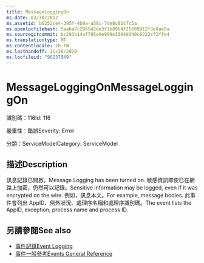 ```yaml
---
title: MessageLoggingOn
ms.date: 03/30/2017
ms.assetid: b6252ce4-395f-4b9a-a58c-7de8c81c7c5a
ms.openlocfilehash: 5aaba7c2985d2de3f1b89b4f25609912f3e8ae8a
ms.sourcegitcommit: bc293b14af795e0e999e3304dd40c0222cf2ffe4
ms.translationtype: MT
ms.contentlocale: zh-TW
ms.lasthandoff: 11/26/2020
ms.locfileid: "96237049"
---
```

# <a name="messageloggingon"></a><span data-ttu-id="215b2-102">MessageLoggingOn</span><span class="sxs-lookup"><span data-stu-id="215b2-102">MessageLoggingOn</span></span>

<span data-ttu-id="215b2-103">識別碼：116</span><span class="sxs-lookup"><span data-stu-id="215b2-103">Id: 116</span></span>  
  
 <span data-ttu-id="215b2-104">嚴重性：錯誤</span><span class="sxs-lookup"><span data-stu-id="215b2-104">Severity: Error</span></span>  
  
 <span data-ttu-id="215b2-105">分類：ServiceModel</span><span class="sxs-lookup"><span data-stu-id="215b2-105">Category: ServiceModel</span></span>  
  
## <a name="description"></a><span data-ttu-id="215b2-106">描述</span><span class="sxs-lookup"><span data-stu-id="215b2-106">Description</span></span>  

 <span data-ttu-id="215b2-107">訊息記錄已開啟。</span><span class="sxs-lookup"><span data-stu-id="215b2-107">Message Logging has been turned on.</span></span> <span data-ttu-id="215b2-108">敏感資訊即使已在網路上加密，仍然可以記錄。</span><span class="sxs-lookup"><span data-stu-id="215b2-108">Sensitive information may be logged, even if it was encrypted on the wire.</span></span> <span data-ttu-id="215b2-109">例如，訊息本文。</span><span class="sxs-lookup"><span data-stu-id="215b2-109">For example, message bodies.</span></span> <span data-ttu-id="215b2-110">此事件會列出 AppID、例外狀況、處理序名稱和處理序識別碼。</span><span class="sxs-lookup"><span data-stu-id="215b2-110">The event lists the AppID, exception, process name and process ID.</span></span>  
  
## <a name="see-also"></a><span data-ttu-id="215b2-111">另請參閱</span><span class="sxs-lookup"><span data-stu-id="215b2-111">See also</span></span>

- [<span data-ttu-id="215b2-112">事件記錄</span><span class="sxs-lookup"><span data-stu-id="215b2-112">Event Logging</span></span>](index.md)
- [<span data-ttu-id="215b2-113">事件一般參考</span><span class="sxs-lookup"><span data-stu-id="215b2-113">Events General Reference</span></span>](events-general-reference.md)
